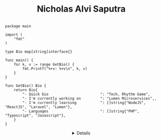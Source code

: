 <h1 align="center"> Nicholas Alvi Saputra </h1>

```golang

package main

import (
	"fmt"
)

type Bio map[string]interface{}

func main() {
	for k, v := range GetBio() {
		fmt.Printf("%+v: %+v\n", k, v)
	}
}

func GetBio() Bio {
	return Bio{
		"- Quick bio                        ": "Tech, Rhythm Game",
		"- I'm currently working on         ": "Lumen Microservices",,
		"- I'm currently learning           ": []string{"NodeJS", "ReactJS", "Laravel", "Lumen"},
		"- Languages                        ": []string{"PHP", "Typescript", "Javascript"},
	}
}
```

<details align="center">

### Hello, thanks for visiting my Github account! 👋

<img align="right" src="https://github-readme-stats.vercel.app/api?username=kangnikol&show_icons=true&theme=radical">

## Nicholas Alvi Saputra  
Software Engineer

---

I'm currently self-learning Back-end & Front-end Programming!
Feel free to reach me on [Email](mailto:nicholasalvisaputra@gmail.com "Nicholas's Email") and [Linkedin](https://www.linkedin.com/in/nicholasalvis/ "Nicholas's Linkedin")

</details>
